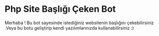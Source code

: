 # Php Site Başlığı Çeken Bot


Merhaba  ! Bu bot sayesinde istediğiniz websitenin başlığını çekebilirsiniz .Veya bu botu geliştirip kendi yazılımlarınızda kullanabilirsiniz :)

 

